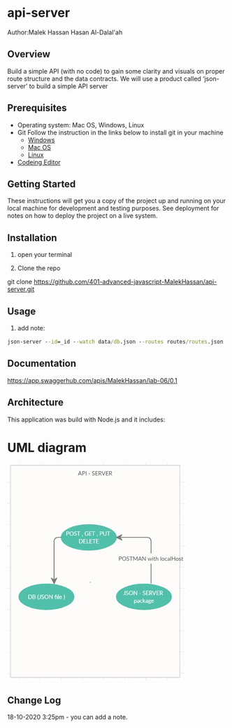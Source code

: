 # api-server

Author:Malek Hassan Hasan Al-Dalal'ah

## Overview

Build a simple API (with no code) to gain some clarity and visuals on proper route structure and the data contracts. We will use a product called ‘json-server’ to build a simple API server

## Prerequisites

- Operating system: Mac OS, Windows, Linux
- Git
  Follow the instruction in the links below to install git in your machine
  - [Windows](https://git-scm.com/download/win)
  - [Mac OS](https://git-scm.com/download/mac)
  - [Linux](https://git-scm.com/download/linux)
- [Codeing Editor](https://www.wpbeginner.com/showcase/12-best-code-editors-for-mac-and-windows-for-editing-wordpress-files/)

## Getting Started

These instructions will get you a copy of the project up and running on your local machine for development and testing purposes. See deployment for notes on how to deploy the project on a live system.

## Installation

1. open your terminal

2. Clone the repo

git clone https://github.com/401-advanced-javascript-MalekHassan/api-server.git

## Usage

1. add note:

```cmd
json-server --id=_id --watch data/db.json --routes routes/routes.json
```

## Documentation

https://app.swaggerhub.com/apis/MalekHassan/lab-06/0.1

## Architecture

This application was build with Node.js and it includes:

# UML diagram

![UML](./assets/class06.jpg)

## Change Log

18-10-2020 3:25pm - you can add a note.
